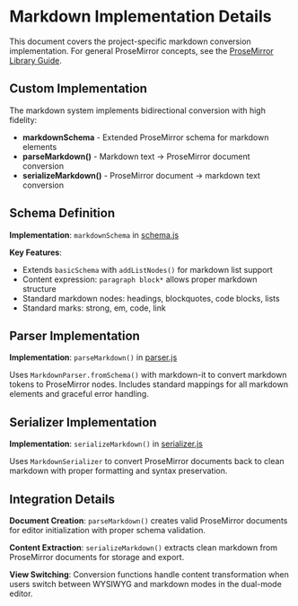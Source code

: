 # Markdown Implementation Details

This document covers the project-specific markdown conversion implementation. For general ProseMirror concepts, see the [ProseMirror Library Guide](../../CLAUDE.md).

## Custom Implementation

The markdown system implements bidirectional conversion with high fidelity:
- **markdownSchema** - Extended ProseMirror schema for markdown elements
- **parseMarkdown()** - Markdown text → ProseMirror document conversion
- **serializeMarkdown()** - ProseMirror document → markdown text conversion

## Schema Definition

**Implementation**: `markdownSchema` in [schema.js](schema.js)

**Key Features**:
- Extends `basicSchema` with `addListNodes()` for markdown list support
- Content expression: `paragraph block*` allows proper markdown structure
- Standard markdown nodes: headings, blockquotes, code blocks, lists
- Standard marks: strong, em, code, link

## Parser Implementation

**Implementation**: `parseMarkdown()` in [parser.js](parser.js)

Uses `MarkdownParser.fromSchema()` with markdown-it to convert markdown tokens to ProseMirror nodes. Includes standard mappings for all markdown elements and graceful error handling.

## Serializer Implementation

**Implementation**: `serializeMarkdown()` in [serializer.js](serializer.js)

Uses `MarkdownSerializer` to convert ProseMirror documents back to clean markdown with proper formatting and syntax preservation.

## Integration Details

**Document Creation**: `parseMarkdown()` creates valid ProseMirror documents for editor initialization with proper schema validation.

**Content Extraction**: `serializeMarkdown()` extracts clean markdown from ProseMirror documents for storage and export.

**View Switching**: Conversion functions handle content transformation when users switch between WYSIWYG and markdown modes in the dual-mode editor.